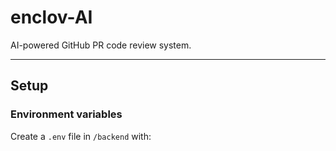 # enclov-AI

AI-powered GitHub PR code review system.

---

## Setup

### Environment variables

Create a `.env` file in `/backend` with:

